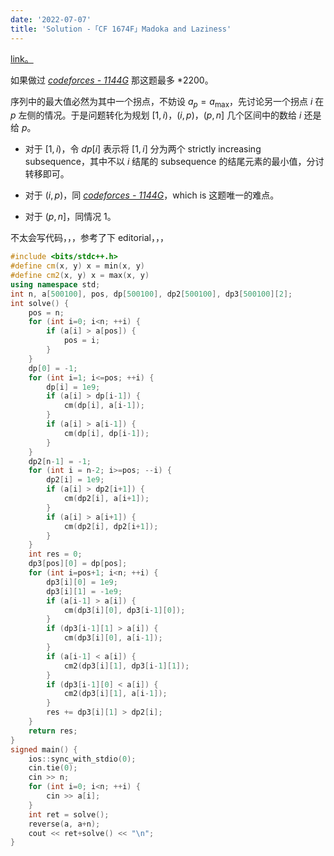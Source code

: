 ```yaml
---
date: '2022-07-07'
title: 'Solution -「CF 1674F」Madoka and Laziness'
---
```


[link。](https://codeforces.com/problemset/problem/1647/F)

如果做过 [*codeforces - 1144G*](https://codeforces.com/problemset/problem/1144/G) 那这题最多 \*2200。

序列中的最大值必然为其中一个拐点，不妨设 $a_p = a_\max$，先讨论另一个拐点 $i$ 在 $p$ 左侧的情况。于是问题转化为规划 $[1, i)$，$(i, p)$，$(p, n]$ 几个区间中的数给 $i$ 还是给 $p$。

- 对于 $[1, i)$，令 $dp[i]$ 表示将 $[1, i]$ 分为两个 strictly increasing subsequence，其中不以 $i$ 结尾的 subsequence 的结尾元素的最小值，分讨转移即可。

- 对于 $(i, p)$，同 [*codeforces - 1144G*](https://codeforces.com/problemset/problem/1144/G)，which is 这题唯一的难点。

- 对于 $(p, n]$，同情况 1。

不太会写代码，，，参考了下 editorial，，，

```cpp
#include <bits/stdc++.h>
#define cm(x, y) x = min(x, y)
#define cm2(x, y) x = max(x, y)
using namespace std;
int n, a[500100], pos, dp[500100], dp2[500100], dp3[500100][2];
int solve() {
    pos = n;
    for (int i=0; i<n; ++i) {
        if (a[i] > a[pos]) {
            pos = i;
        }
    }
    dp[0] = -1;
    for (int i=1; i<=pos; ++i) {
        dp[i] = 1e9;
        if (a[i] > dp[i-1]) {
            cm(dp[i], a[i-1]);
        }
        if (a[i] > a[i-1]) {
            cm(dp[i], dp[i-1]);
        }
    }
    dp2[n-1] = -1;
    for (int i = n-2; i>=pos; --i) {
        dp2[i] = 1e9;
        if (a[i] > dp2[i+1]) {
            cm(dp2[i], a[i+1]);
        }
        if (a[i] > a[i+1]) {
            cm(dp2[i], dp2[i+1]);
        }
    }
    int res = 0;
    dp3[pos][0] = dp[pos];
    for (int i=pos+1; i<n; ++i) {
        dp3[i][0] = 1e9;
        dp3[i][1] = -1e9;
        if (a[i-1] > a[i]) {
            cm(dp3[i][0], dp3[i-1][0]);
        }
        if (dp3[i-1][1] > a[i]) {
            cm(dp3[i][0], a[i-1]);
        }
        if (a[i-1] < a[i]) {
            cm2(dp3[i][1], dp3[i-1][1]);
        }
        if (dp3[i-1][0] < a[i]) {
            cm2(dp3[i][1], a[i-1]);
        }
        res += dp3[i][1] > dp2[i];
    }
    return res;
}
signed main() {
    ios::sync_with_stdio(0);
    cin.tie(0);
    cin >> n;
    for (int i=0; i<n; ++i) {
        cin >> a[i];
    }
    int ret = solve();
    reverse(a, a+n);
    cout << ret+solve() << "\n";
}
```